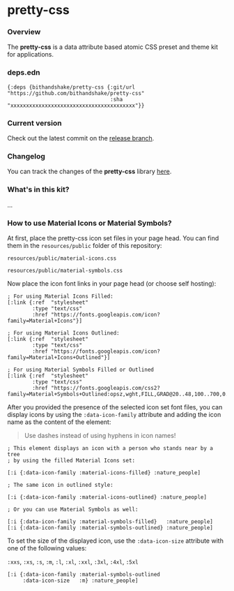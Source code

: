 
# pretty-css

### Overview

The <strong>pretty-css</strong> is a data attribute based atomic CSS preset and
theme kit for applications.

### deps.edn

```
{:deps {bithandshake/pretty-css {:git/url "https://github.com/bithandshake/pretty-css"
                                 :sha     "xxxxxxxxxxxxxxxxxxxxxxxxxxxxxxxxxxxxxxxx"}}
```

### Current version

Check out the latest commit on the [release branch](https://github.com/bithandshake/pretty-css/tree/release).

### Changelog

You can track the changes of the <strong>pretty-css</strong> library [here](CHANGES.md).

### What's in this kit?

...

### How to use Material Icons or Material Symbols?

At first, place the pretty-css icon set files in your page head.
You can find them in the `resources/public` folder of this repository:

`resources/public/material-icons.css`

`resources/public/material-symbols.css`

Now place the icon font links in your page head (or choose self hosting):

```
; For using Material Icons Filled:
[:link {:ref  "stylesheet"
        :type "text/css"
        :href "https://fonts.googleapis.com/icon?family=Material+Icons"}]

; For using Material Icons Outlined:        
[:link {:ref  "stylesheet"
        :type "text/css"
        :href "https://fonts.googleapis.com/icon?family=Material+Icons+Outlined"}]

; For using Material Symbols Filled or Outlined
[:link {:ref  "stylesheet"
        :type "text/css"
        :href "https://fonts.googleapis.com/css2?family=Material+Symbols+Outlined:opsz,wght,FILL,GRAD@20..48,100..700,0..1,-50..200"}]

```

After you provided the presence of the selected icon set font files, you can
display icons by using the `:data-icon-family` attribute and adding the icon
name as the content of the element:

> Use dashes instead of using hyphens in icon names!

```
; This element displays an icon with a person who stands near by a tree
; by using the filled Material Icons set:

[:i {:data-icon-family :material-icons-filled} :nature_people]
```

```
; The same icon in outlined style:

[:i {:data-icon-family :material-icons-outlined} :nature_people]
```

```
; Or you can use Material Symbols as well:

[:i {:data-icon-family :material-symbols-filled}   :nature_people]
[:i {:data-icon-family :material-symbols-outlined} :nature_people]
```

To set the size of the displayed icon, use the `:data-icon-size` attribute
with one of the following values:

`:xxs`, `:xs`, `:s`, `:m`, `:l`, `:xl`, `:xxl`, `:3xl`, `:4xl`, `:5xl`

```
[:i {:data-icon-family :material-symbols-outlined
     :data-icon-size   :m} :nature_people]
```
